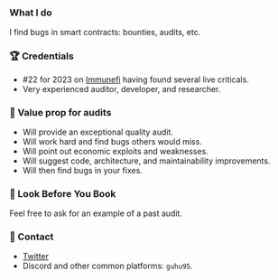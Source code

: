 ### What I do
I find bugs in smart contracts: bounties, audits, etc.

### 🏆 Credentials  
- #22 for 2023 on [Immunefi](https://immunefi.com/leaderboard/) having found several live criticals.
- Very experienced auditor, developer, and researcher.

### 🥇 Value prop for audits
- Will provide an exceptional quality audit.
- Will work hard and find bugs others would miss.
- Will point out economic exploits and weaknesses.
- Will suggest code, architecture, and maintainability improvements.
- Will then find bugs in your fixes.

### 👀 Look Before You Book
Feel free to ask for an example of a past audit.

### 👋 Contact
- [Twitter](https://twitter.com/Guhu95)
- Discord and other common platforms: `guhu95`.
